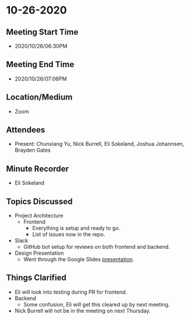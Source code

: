 # 10-26-2020

## Meeting Start Time
- 2020/10/26/06:30PM

## Meeting End Time
- 2020/10/26/07:06PM

## Location/Medium
- Zoom

## Attendees
- Present: Chunxiang Yu, Nick Burrell, Eli Sokeland, Joshua Johannsen, Brayden Gates

## Minute Recorder
- Eli Sokeland

## Topics Discussed
- Project Architecture
  - Frontend
    - Everything is setup and ready to go.
    - List of issues now in the repo.
- Slack
  - GitHub bot setup for reviews on both frontend and backend.
- Design Presentation
  - Went through the Google Slides [presentation](https://docs.google.com/presentation/d/18F34FwXIMVp7AmADNjTlP85_RVco8gQOMvY8aOp9p1Y/edit?usp=sharing).

## Things Clarified
- Eli will look into testing during PR for frontend.
- Backend
    - Some confusion, Eli will get this cleared up by next meeting.
- Nick Burrell will not be in the meeting on next Thursday.
